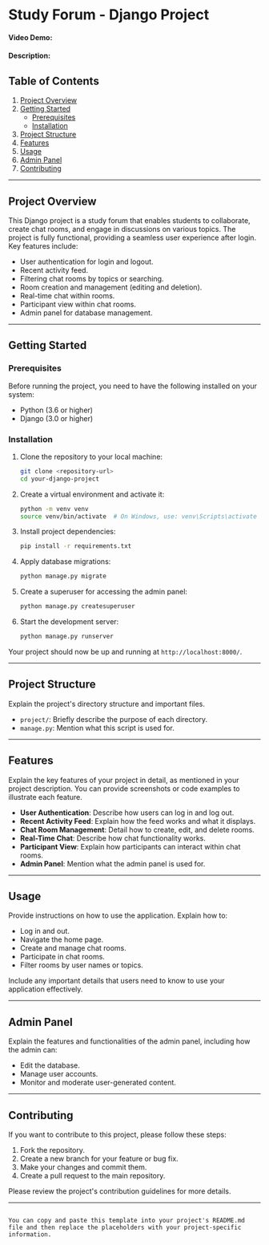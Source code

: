 # Study Forum - Django Project

#### Video Demo:  <URL HERE>
#### Description:

## Table of Contents
1. [Project Overview](#project-overview)
2. [Getting Started](#getting-started)
   - [Prerequisites](#prerequisites)
   - [Installation](#installation)
3. [Project Structure](#project-structure)
4. [Features](#features)
5. [Usage](#usage)
6. [Admin Panel](#admin-panel)
7. [Contributing](#contributing)

---

## Project Overview

This Django project is a study forum that enables students to collaborate, create chat rooms, and engage in discussions on various topics. The project is fully functional, providing a seamless user experience after login. Key features include:

- User authentication for login and logout.
- Recent activity feed.
- Filtering chat rooms by topics or searching.
- Room creation and management (editing and deletion).
- Real-time chat within rooms.
- Participant view within chat rooms.
- Admin panel for database management.

---

## Getting Started

### Prerequisites

Before running the project, you need to have the following installed on your system:

- Python (3.6 or higher)
- Django (3.0 or higher)

### Installation

1. Clone the repository to your local machine:

   ```bash
   git clone <repository-url>
   cd your-django-project
   ```

2. Create a virtual environment and activate it:

   ```bash
   python -m venv venv
   source venv/bin/activate  # On Windows, use: venv\Scripts\activate
   ```

3. Install project dependencies:

   ```bash
   pip install -r requirements.txt
   ```

4. Apply database migrations:

   ```bash
   python manage.py migrate
   ```

5. Create a superuser for accessing the admin panel:

   ```bash
   python manage.py createsuperuser
   ```

6. Start the development server:

   ```bash
   python manage.py runserver
   ```

Your project should now be up and running at `http://localhost:8000/`.

---

## Project Structure

Explain the project's directory structure and important files.

- `project/`: Briefly describe the purpose of each directory.
- `manage.py`: Mention what this script is used for.

---

## Features

Explain the key features of your project in detail, as mentioned in your project description. You can provide screenshots or code examples to illustrate each feature.

- **User Authentication**: Describe how users can log in and log out.
- **Recent Activity Feed**: Explain how the feed works and what it displays.
- **Chat Room Management**: Detail how to create, edit, and delete rooms.
- **Real-Time Chat**: Describe how chat functionality works.
- **Participant View**: Explain how participants can interact within chat rooms.
- **Admin Panel**: Mention what the admin panel is used for.

---

## Usage

Provide instructions on how to use the application. Explain how to:

- Log in and out.
- Navigate the home page.
- Create and manage chat rooms.
- Participate in chat rooms.
- Filter rooms by user names or topics.

Include any important details that users need to know to use your application effectively.

---

## Admin Panel

Explain the features and functionalities of the admin panel, including how the admin can:

- Edit the database.
- Manage user accounts.
- Monitor and moderate user-generated content.

---

## Contributing

If you want to contribute to this project, please follow these steps:

1. Fork the repository.
2. Create a new branch for your feature or bug fix.
3. Make your changes and commit them.
4. Create a pull request to the main repository.

Please review the project's contribution guidelines for more details.

---
```

You can copy and paste this template into your project's README.md file and then replace the placeholders with your project-specific information.
